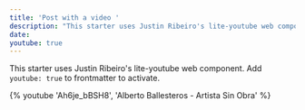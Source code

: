 ```yaml
---
title: 'Post with a video '
description: "This starter uses Justin Ribeiro's lite-youtube web component. Add `youtube: true` to frontmatter to activate."
date:
youtube: true
---
```


This starter uses Justin Ribeiro's lite-youtube web component. Add `youtube: true` to frontmatter to activate.

{% youtube 'Ah6je_bBSH8', 'Alberto Ballesteros - Artista Sin Obra' %}
